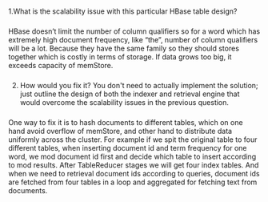 ###
1.What is the scalability issue with this particular HBase table design?
###
####
HBase doesn’t limit the number of column qualifiers so for a word which has extremely high document frequency, like “the”, number of column qualifiers will be a lot. Because they have the same family so they should stores together which is costly in terms of storage. If data grows too big, it exceeds capacity of memStore. 
####
###
2. How would you fix it? You don't need to actually implement the solution; just outline the design of both the indexer and retrieval engine that would overcome the scalability issues in the previous question.
###
####
One way to fix it is to hash documents to different tables, which on one hand avoid overflow of memStore, and other hand to distribute data uniformly across the cluster. For example if we spit the original table to four different tables, when inserting document id and term frequency for one word, we mod document id first and decide which table to insert according to mod results. After TableReducer stages we will get four index tables. And when we need to retrieval document ids according to queries, document ids are fetched from four tables in a loop and aggregated for fetching text from documents.
####
